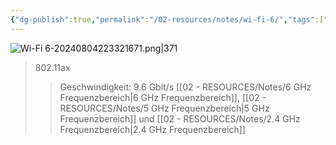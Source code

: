 ```yaml
---
{"dg-publish":true,"permalink":"/02-resources/notes/wi-fi-6/","tags":["netzwerk/wifi"],"noteIcon":"","updated":"2025-08-26T16:35:09.102+02:00"}
---
```


![Wi-Fi 6-20240804223321671.png|371](/img/user/02%20-%20RESOURCES/Files/IMG/Wi-Fi%206-20240804223321671.png)
>802.11ax
>>Geschwindigkeit: 9.6 Gbit/s
>>[[02 - RESOURCES/Notes/6 GHz Frequenzbereich\|6 GHz Frequenzbereich]], [[02 - RESOURCES/Notes/5 GHz Frequenzbereich\|5 GHz Frequenzbereich]] und [[02 - RESOURCES/Notes/2.4 GHz Frequenzbereich\|2.4 GHz Frequenzbereich]]